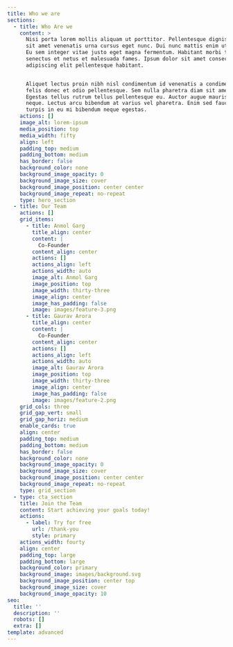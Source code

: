 ```yaml
---
title: Who we are
sections:
  - title: Who Are we
    content: >
      Nisi porta lorem mollis aliquam ut porttitor. Pellentesque dignissim enim
      sit amet venenatis urna cursus eget nunc. Dui nunc mattis enim ut tellus.
      Eu sem integer vitae justo eget magna fermentum. Habitant morbi tristique
      senectus et netus et malesuada fames. Ipsum dolor sit amet consectetur
      adipiscing elit pellentesque habitant.


      Aliquet lectus proin nibh nisl condimentum id venenatis a condimentum. Ac
      felis donec et odio pellentesque. Sem nulla pharetra diam sit amet.
      Egestas tellus rutrum tellus pellentesque eu. Auctor augue mauris augue
      neque. Lectus arcu bibendum at varius vel pharetra. Enim sed faucibus
      turpis in eu mi bibendum neque egestas.
    actions: []
    image_alt: lorem-ipsum
    media_position: top
    media_width: fifty
    align: left
    padding_top: medium
    padding_bottom: medium
    has_border: false
    background_color: none
    background_image_opacity: 0
    background_image_size: cover
    background_image_position: center center
    background_image_repeat: no-repeat
    type: hero_section
  - title: Our Team
    actions: []
    grid_items:
      - title: Anmol Garg
        title_align: center
        content: |
          Co-Founder
        content_align: center
        actions: []
        actions_align: left
        actions_width: auto
        image_alt: Anmol Garg
        image_position: top
        image_width: thirty-three
        image_align: center
        image_has_padding: false
        image: images/feature-3.png
      - title: Gaurav Arora
        title_align: center
        content: |
          Co-Founder
        content_align: center
        actions: []
        actions_align: left
        actions_width: auto
        image_alt: Gaurav Arora
        image_position: top
        image_width: thirty-three
        image_align: center
        image_has_padding: false
        image: images/feature-2.png
    grid_cols: three
    grid_gap_vert: small
    grid_gap_horiz: medium
    enable_cards: true
    align: center
    padding_top: medium
    padding_bottom: medium
    has_border: false
    background_color: none
    background_image_opacity: 0
    background_image_size: cover
    background_image_position: center center
    background_image_repeat: no-repeat
    type: grid_section
  - type: cta_section
    title: Join the Team
    content: Start achieving your goals today!
    actions:
      - label: Try for free
        url: /thank-you
        style: primary
    actions_width: fourty
    align: center
    padding_top: large
    padding_bottom: large
    background_color: primary
    background_image: images/background.svg
    background_image_position: center top
    background_image_size: cover
    background_image_opacity: 10
seo:
  title: ''
  description: ''
  robots: []
  extra: []
template: advanced
---
```


